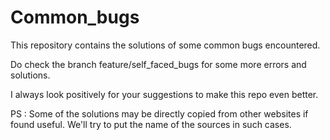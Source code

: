 # Common_bugs
This repository contains the solutions of some common bugs encountered.

Do check the branch feature/self_faced_bugs for some more errors and solutions.

I always look positively for your suggestions to make this repo even better.

PS : Some of the solutions may be directly copied from other websites if found useful. 
We'll try to put the name of the sources in such cases.
